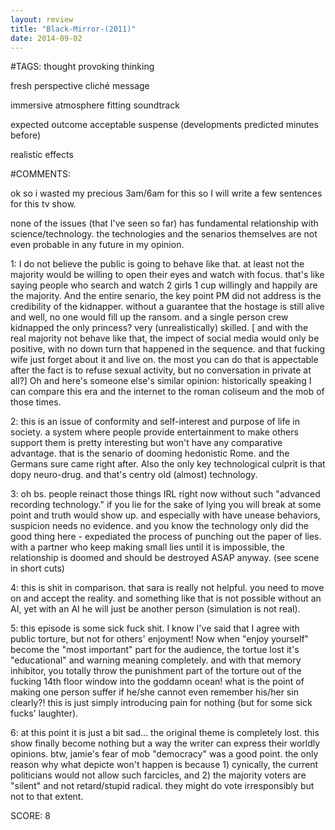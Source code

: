 ```yaml
---
layout: review
title: "Black-Mirror-(2011)"
date: 2014-09-02
---
```


#TAGS:
thought provoking thinking

fresh perspective
cliché message

immersive atmosphere
fitting soundtrack

expected outcome
acceptable suspense (developments predicted minutes before)

realistic effects

#COMMENTS:

ok so i wasted my precious 3am/6am for this so I will write a few sentences for this tv show.

none of the issues (that I've seen so far) has fundamental relationship with science/technology. the technologies and the senarios themselves are not even probable in any future in my opinion.

1: I do not believe the public is going to behave like that. at least not the majority would be willing to open their eyes and watch with focus. that's like saying people who search and watch 2 girls 1 cup willingly and happily are the majority. And the entire senario, the key point PM did not address is the credibility of the kidnapper. without a guarantee that the hostage is still alive and well, no one would fill up the ransom. and a single person crew kidnapped the only princess? very (unrealistically) skilled. [ and with the real majority not behave like that, the impect of social media would only be positive, with no down turn that happened in the sequence. and that fucking wife just forget about it and live on. the most you can do that is appectable after the fact is to refuse sexual activity, but no conversation in private at all?] Oh and here's someone else's similar opinion: historically speaking I can compare this era and the internet to the roman coliseum and the mob of those times.

2: this is an issue of conformity and self-interest and purpose of life in society. a system where people provide entertainment to make others support them is pretty interesting but won't have any comparative advantage. that is the senario of dooming hedonistic Rome. and the Germans sure came right after. Also the only key technological culprit is that dopy neuro-drug. and that's centry old (almost) technology.

3: oh bs. people reinact those things IRL right now without such "advanced recording technology." if you lie for the sake of lying you will break at some point and truth would show up. and especially with have unease behaviors, suspicion needs no evidence. and you know the technology only did the good thing here - expediated the process of punching out the paper of lies. with a partner who keep making small lies until it is impossible, the relationship is doomed and should be destroyed ASAP anyway. (see scene in short cuts)

4: this is shit in comparison. that sara is really not helpful. you need to move on and accept the reality. and something like that is not possible without an AI, yet with an AI he will just be another person (simulation is not real).

5: this episode is some sick fuck shit. I know I've said that I agree with public torture, but not for others' enjoyment! Now when "enjoy yourself" become the "most important" part for the audience, the tortue lost it's "educational" and warning meaning completely. and with that memory inhibitor, you totally throw the punishment part of the torture out of the fucking 14th floor window into the goddamn ocean! what is the point of making one person suffer if he/she cannot even remember his/her sin clearly?! this is just simply introducing pain for nothing (but for some sick fucks' laughter).

6: at this point it is just a bit sad... the original theme is completely lost. this show finally become nothing but a way the writer can express their worldly opinions. btw, jamie's fear of mob "democracy" was a good point. the only reason why what depicte won't happen is because 1) cynically, the current politicians would not allow such farcicles, and 2) the majority voters are "silent" and not retard/stupid radical. they might do vote irresponsibly but not to that extent.





SCORE:
8
